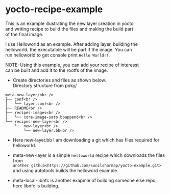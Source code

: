 # yocto-recipe-example
This is an example illustrating the new layer creation in yocto<br />
and writing recipe to build the files and making the build part<br />
of the final image.<br />

I use Helloworld as an example. After adding layer, building the<br />
helloworld, the executalble will be part if the image. You can<br />
run helloworld to get console print `Hello World!!`.<br />

NOTE: Using this example, you can add your recipe of interesst<br />
can be built and add it to the rootfs of the image.<br />

* Create directories and files as shown below.<br />
Directory structure from poky/<br />
```
meta-new-layer/<br />
├── conf<br />
│   └── layer.conf<br />
├── README<br />
├── recipes-images<br />
│   └── core-image-sato.bbappend<br />
└── recipes-new-layer<br />
    └── new-layer<br />
        └── new-layer.bb<br />
```
* Here new-layer.bb I am downloading a git which has files required for
helloworld.

* meta-new-layer is a simple `helloworld` recipe which downloads the files from<br />
`another github<https://github.com/sunilsharmap/yocto-example.git>` and using autotools builds the helloword example.<br />

* meta-local-libnfc is another exapmle of building someone else repo, here libnfc is building.

